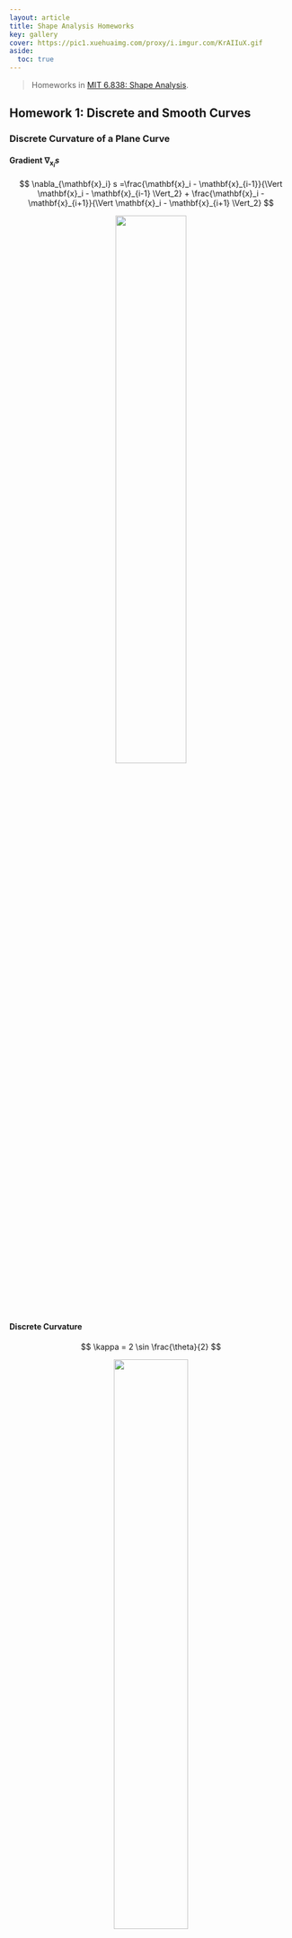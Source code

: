 ```yaml
---
layout: article
title: Shape Analysis Homeworks
key: gallery
cover: https://pic1.xuehuaimg.com/proxy/i.imgur.com/KrAIIuX.gif
aside:
  toc: true
---
```


> Homeworks in [MIT 6.838: Shape Analysis](https://groups.csail.mit.edu/gdpgroup/6838_spring_2021.html).
<!--more-->

## Homework 1: Discrete and Smooth Curves

### Discrete Curvature of a Plane Curve

#### Gradient $\nabla_{\mathbf{x}_i} s$

$$
\nabla_{\mathbf{x}_i} s =\frac{\mathbf{x}_i - \mathbf{x}_{i-1}}{\Vert \mathbf{x}_i - \mathbf{x}_{i-1} \Vert_2} + \frac{\mathbf{x}_i - \mathbf{x}_{i+1}}{\Vert \mathbf{x}_i - \mathbf{x}_{i+1} \Vert_2}
$$

<div align=center>
<img src="https://pic1.xuehuaimg.com/proxy/i.imgur.com/HEp18iQ.png" width="50%">
</div>

#### Discrete Curvature

$$
\kappa = 2 \sin \frac{\theta}{2}
$$

<div align=center>
<img src="https://pic1.xuehuaimg.com/proxy/i.imgur.com/YMaEmwy.png" width="51%">
</div>

#### Curve Shortening Flow

$$
\mathbf{x}_i' = \mathbf{x}_i - (\nabla_{\mathbf{x}_i} s) h
$$

<div align=center>
<img src="https://pic1.xuehuaimg.com/proxy/i.imgur.com/J1jChfg.gif" width="50%">
</div>

<div align=center>
<img src="https://pic1.xuehuaimg.com/proxy/i.imgur.com/lE8Rv1s.gif" width="50%">
</div>

<div align=center>
<img src="https://pic1.xuehuaimg.com/proxy/i.imgur.com/KE61wET.gif" width="50%">
</div>

### Discrete Elastic Rods

<div align=center>
<img src="https://pic1.xuehuaimg.com/proxy/i.imgur.com/cHm2IwG.gif" width="45%">
<img src="https://pic1.xuehuaimg.com/proxy/i.imgur.com/VvSJcuN.gif" width="45%">
<img src="https://pic1.xuehuaimg.com/proxy/i.imgur.com/HLOl1tB.gif" width="45%">
<img src="https://pic1.xuehuaimg.com/proxy/i.imgur.com/KrAIIuX.gif" width="45%">
</div>

## Homework 2: Surfaces and Curvature

### Mean Curvature Flow with Explicit Integrator

$$
\frac{\mathbf{p} (t+\tau) - \mathbf{p} (t)}{\tau} = - \mathbf{M}^{-1} (\mathbf{p} (t)) \cdot \mathbf{L} (\mathbf{p} (t)) \cdot \mathbf{p} (t)
$$

$$
\mathbf{p} (t+\tau) = \mathbf{p} (t) - \tau \mathbf{M}^{-1} (\mathbf{p} (t)) \cdot \mathbf{L} (\mathbf{p} (t)) \cdot \mathbf{p} (t)
$$

<div align=center>
<img src="https://pic1.xuehuaimg.com/proxy/i.imgur.com/14jPnsN.gif" width="50%">
</div>

### Mean Curvature Flow with (Semi-)Implicit Integrator

$$
\frac{\mathbf{p} (t+\tau) - \mathbf{p} (t)}{\tau} = - \mathbf{M}^{-1} (\mathbf{p} (t)) \cdot \mathbf{L} (\mathbf{p} (t)) \cdot \mathbf{p} (t+\tau)
$$

$$
\mathbf{p} (t+\tau) =\bigg(\mathbf{I} + \tau \mathbf{M}^{-1} (\mathbf{p} (t)) \cdot \mathbf{L} (\mathbf{p} (t)) \bigg)^{-1} \cdot \mathbf{p} (t) 
$$

<div align=center>
<img src="https://pic1.xuehuaimg.com/proxy/i.imgur.com/Bl0zqwZ.gif" width="50%">
</div>

### Non-Singular Mean Curvature Flow

$$
\mathbf{p} (t+\tau) = \bigg(\mathbf{I} + \tau \mathbf{M}^{-1} (\mathbf{p} (t)) \cdot \mathbf{L} (\mathbf{p} (0)) \bigg)^{-1} \cdot \mathbf{p} (t) 
$$

<div align=center>
<img src="https://pic1.xuehuaimg.com/proxy/i.imgur.com/RDqlDh7.gif" width="50%">
</div>

## Homework 3: Geodesics, Distance, and Metric Embedding

### Swiss-Roll DataSet

<div align=center>
<img src="https://pic1.xuehuaimg.com/proxy/i.imgur.com/KiBi29n.png" width="45%">
</div>

### Maximum Variance Unfolding

<div align=center>
<img src="https://pic1.xuehuaimg.com/proxy/i.imgur.com/s4WDk8X.png" width="45%">
<img src="https://pic1.xuehuaimg.com/proxy/i.imgur.com/eyU9fFs.png" width="45%">
<img src="https://pic1.xuehuaimg.com/proxy/i.imgur.com/EwffIl4.png" width="45%">
<img src="https://pic1.xuehuaimg.com/proxy/i.imgur.com/1FDabII.png" width="45%">
</div>

## Homework 4: Laplacian and Vector Fields

### Helmholtz Decomposition

1. $$\nabla \cdot V = \nabla \cdot \nabla \zeta = \Delta \zeta$$
2. $$\nabla \times W = V - \nabla \zeta$$

### Geodesic Distance from the Laplacian

#### Heat Kernel & Normalized Gradient

<div align=center>
<img src="https://pic1.xuehuaimg.com/proxy/i.imgur.com/92t2TcB.png" width="50%">
</div>

#### Divergences

<div align=center>
<img src="https://pic1.xuehuaimg.com/proxy/i.imgur.com/U3vhQx3.png" width="50%">
</div>

#### Geodesic Distances

<div align=center>
<img src="https://pic1.xuehuaimg.com/proxy/i.imgur.com/JhFYXjq.png" width="50%">
</div>

### Parallel Transport from the Connection Laplacian

<div align=center>
<img src="https://pic1.xuehuaimg.com/proxy/i.imgur.com/GQYwCBz.png" width="50%">
</div>

<div align=center>
<img src="https://pic1.xuehuaimg.com/proxy/i.imgur.com/k5hiqoa.png" width="50%">
</div>

<div align=center>
<img src="https://pic1.xuehuaimg.com/proxy/i.imgur.com/DCl9ppI.png" width="50%">
</div>

### Operator Approach to Tangent Vector Fields

#### Scalar Field Advection

<div align=center>
<img src="https://pic1.xuehuaimg.com/proxy/i.imgur.com/obuaX0R.gif" width="50%">
</div>

## Manifold Optimization and Optimal Transport

### Optimal Transport

1. $W(\mathbf{p}, \mathbf{q})$ measures the minimum cost of transporting $\mathbf{p}$ to $\mathbf{q}$.

2. Let $K_\alpha = e^{1-\frac{C}{\alpha}}$, then

$$
\begin{aligned}
\alpha \cdot \text{KL} (T \Vert K_\alpha) &= \alpha \cdot \sum_{ij} T_{ij} \ln{\frac{T_{ij}}{(K_\alpha)_{ij}}} = \alpha \cdot \bigg( \sum_{ij} T_{ij} \ln{T_{ij}} - \sum_{ij} T_{ij} \ln{(K_\alpha)_{ij}} \bigg) \\
&= \alpha \cdot \sum_{ij} T_{ij} \ln{T_{ij}} + \alpha \cdot \sum_{ij} T_{ij} \cdot \bigg( \frac{C_{ij}}{\alpha}-1 \bigg) \\
&= \sum_{ij} T_{ij} \cdot C_{ij} + \alpha \cdot \bigg( \sum_{ij} T_{ij} \ln{T_{ij}} - 1 \bigg)
\end{aligned}
$$

3. 

    The Lagrange could be expressed as:

$$
\mathcal{L} (T; \lambda, \mu) = \sum_{ij} T_{ij} \cdot C_{ij} + \alpha \cdot \bigg( \sum_{ij} T_{ij} \ln{T_{ij}} - 1 \bigg) + \sum_i \lambda_i \cdot \bigg( \sum_j T_{ij} - p_i \bigg) + \sum_j \mu_j \cdot \bigg( \sum_i T_{ij} - q_j \bigg)
$$

    where $\lambda_i$ and $\mu_j$ are Lagrange multipliers.